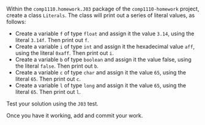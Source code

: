 Within the `comp1110.homework.J03` package of the `comp1110-homework` project,
create a class `Literals`. The class will print out a series of
literal values, as follows:

* Create a variable `f` of type `float` and assign it the value
 `3.14`, using the literal `3.14f`. Then print out `f`.
* Create a variable `i` of type `int` and assign it the hexadecimal value
 `aff`, using the literal `0xaff`. Then print out `i`.
* Create a variable `b` of type `boolean` and assign it the value
 false, using the literal `false`. Then print out `b`.
* Create a variable `c` of type `char` and assign it the value
 `65`, using the literal `65`. Then print out `c`.
* Create a variable `l` of type `long` and assign it the value
 `65`, using the literal `65`. Then print out `l`.

Test your solution using the `J03` test.

Once you have it working, add and commit your work.
